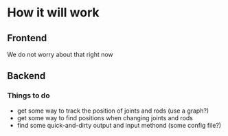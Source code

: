 # How it will work

## Frontend

We do not worry about that right now

## Backend

### Things to do
- get some way to track the position of joints and rods (use a graph?)
- get some way to find positions when changing joints and rods
- find some quick-and-dirty output and input methond (some config file?)